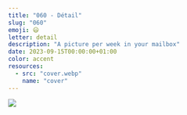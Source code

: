 ```yaml
---
title: "060 - Détail"
slug: "060"
emoji: 😃
letter: detail
description: "A picture per week in your mailbox"
date: 2023-09-15T00:00:00+01:00
color: accent
resources:
  - src: "cover.webp"
    name: "cover"
---
```

![](cover)
